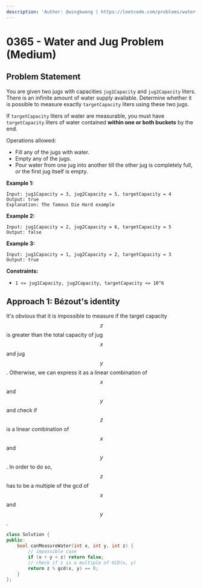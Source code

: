 ```yaml
---
description: 'Author: @wingkwong | https://leetcode.com/problems/water-and-jug-problem'
---
```


# 0365 - Water and Jug Problem (Medium)

## Problem Statement

You are given two jugs with capacities `jug1Capacity` and `jug2Capacity` liters. There is an infinite amount of water supply available. Determine whether it is possible to measure exactly `targetCapacity` liters using these two jugs.

If `targetCapacity` liters of water are measurable, you must have `targetCapacity` liters of water contained **within one or both buckets** by the end.

Operations allowed:

* Fill any of the jugs with water.
* Empty any of the jugs.
* Pour water from one jug into another till the other jug is completely full, or the first jug itself is empty.

**Example 1:**

```
Input: jug1Capacity = 3, jug2Capacity = 5, targetCapacity = 4
Output: true
Explanation: The famous Die Hard example 
```

**Example 2:**

```
Input: jug1Capacity = 2, jug2Capacity = 6, targetCapacity = 5
Output: false
```

**Example 3:**

```
Input: jug1Capacity = 1, jug2Capacity = 2, targetCapacity = 3
Output: true 
```

**Constraints:**

* `1 <= jug1Capacity, jug2Capacity, targetCapacity <= 10^6`

## Approach 1: Bézout's identity

It's obvious that it is impossible to measure if the target capacity $$z$$is greater than the total capacity of jug $$x$$ and jug $$y$$. Otherwise, we can express it as a linear combination of $$x$$ and $$y$$ and check if $$z$$ is a linear combination of $$x$$ and $$y$$. In order to do so, $$z$$ has to be a multiple of the gcd of $$x$$ and $$y$$.

```cpp
class Solution {
public:
    bool canMeasureWater(int x, int y, int z) {
        // impossible case
        if (x + y < z) return false;
        // check if z is a multiple of GCD(x, y) 
        return z % gcd(x, y) == 0;
    }
};
```
